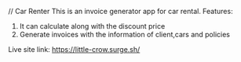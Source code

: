 // Car Renter
This is an invoice generator app for car rental.
Features:
1. It can calculate along with the discount price
2. Generate invoices with the information of client,cars and policies

Live site link: https://little-crow.surge.sh/